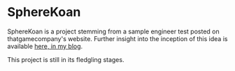 # SphereKoan

SphereKoan is a project stemming from a sample engineer test posted on
thatgamecompany's website. Further insight into the inception of this idea is
available [here, in my blog](https://eyedoteye.tumblr.com/post/160217269713).  
  
This project is still in its fledgling stages.
